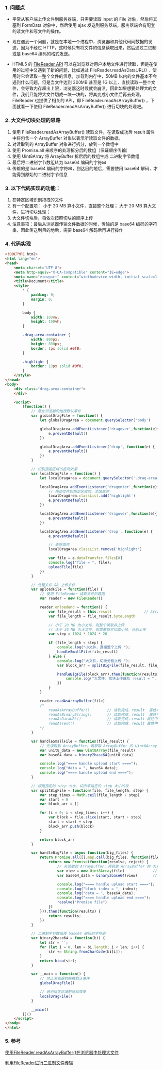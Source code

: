 ### 1. 问题点
- 平常从客户端上传文件到服务器端，只需要读取 input 的 File 对象，然后将其塞到 FormData 对象中，然后使用 ajax 发送到服务器端，服务器端会有配套的读文件和写文件的操作。

- 现在遇到一个问题，就是在本地一个进程中，浏览器和其他代码间数据的发送，因为不经过 HTTP，这时候只有将文件的信息读取出来，然后通过二进制或是 base64 编码的格式发送。

- HTML5 的 [FileReader API](https://developer.mozilla.org/zh-CN/docs/Web/API/FileReader) 可以在浏览器对用户本地文件进行读取，但是在使用的过程中又遇到了新的问题，比如通过 FileReader.readAsDataURL() ，使用时它会读取一整个文件的信息，加载到内存中，50MB 以内的文件基本不会遇到什么问题，但是当文件达到 300MB 甚至是 1G 以上，直接读取一整个文件，会导致内存超出上限，浏览器这时候就会崩溃，因此如果想要处理大的文件，我们只能将大文件切成一块一块的，将其变成小文件后再去处理，FileReader 也提供了相关的 API，即 FileReader.readAsArrayBuffer() ，下面就看一下使用 FileReader.readAsArrayBuffer() 进行切块的处理吧。


### 2. 大文件切块处理的思路
1. 使用 FileReader.readAsArrayBuffer() 读取文件，在读取成功后 result 属性中将包含一个 ArrayBuffer 对象以表示所读取文件的数据。
2. 对读取到的 ArrayBuffer 对象进行拆分，放到一个数组中
3. 使用 Promise.all 来顺序的处理拆分后的数组（保证顺序传输）
4. 使用 Uint8Array 将 ArrayBuffer 拆后后的数组生成 二进制字节数组
5. 最后将二进制字节数组转为 base64 编码的字符串
6. 传输的是 base64 编码的字符串，到达目的地后，需要使用 base64 解码，才能得到原始的二进制字节信息


### 3. 以下代码实现的功能：
1. 在特定区域识别拖拽的文件
2. 有一个配置项：
小于 20 MB 算小文件，直接整个处理；
大于 20 MB 算大文件，进行切块处理；
3. 大文件切块后，将依次按照切块的顺序上传
4. 注意事项：最后从浏览器传输文件数据的时候，传输的是 base64 编码的字符串，因此传送到目的地后，需要 base64 解码后再进行操作


### 4. 代码实现
```html
<!DOCTYPE html>
<html lang="en">
<head>
    <meta charset="UTF-8">
    <meta http-equiv="X-UA-Compatible" content="IE=edge">
    <meta name="viewport" content="width=device-width, initial-scale=1.0">
    <title>Document</title>
    <style>
        * {
            padding: 0;
            margin: 0;
        }

        body {
            width: 100vw;
            height: 100vh;
        }

        .drag-area-container {
            width: 800px;
            height: 800px;
            border: 1px solid #0f0;
        }

        .highlight {
            border: 10px solid #0f0;
        }
    </style>
</head>
<body>
    <div class="drag-area-container">
    </div>

    <script>
        (function() {
            // 禁止浏览器的拖拽默认事件
            var globalDragFile = function() {
                let globalDragArea = document.querySelector('body')

                globalDragArea.addEventListener('dragover',function(e){
                    e.preventDefault()
                })

                globalDragArea.addEventListener('drop', function(e) {
                    e.preventDefault()
                })
            }

            // 识别指定区域的拖动效果
            var localDragFile = function() {
                let localDragArea = document.querySelector('.drag-area-container')

                localDragArea.addEventListener('dragenter',function(e){
                    // 拖动文件到指定区域时，添加高亮
                    localDragArea.classList.add('highlight')
                    e.preventDefault()
                })

                localDragArea.addEventListener('dragover',function(e){
                    e.preventDefault()
                })

                localDragArea.addEventListener('drop', function(e) {
                    e.preventDefault()

                    // 去除高亮
                    localDragArea.classList.remove('highlight')

                    var file = e.dataTransfer.files[0]
                    console.log("file = ", file);
                    uploadFile(file)
                })
            }

            // 处理文件 && 上传文件
            var uploadFile = function(file) {
                // 使用 FileReader 读取文件的数据
                var reader = new FileReader()

                reader.onloadend = function() {
                    var file_result = this.result               // ArrayBuffer 数据对象
                    var file_length = file_result.byteLength

                    // 小于 20 MB 为小文件，则整个读取并上传
                    // 大于 20 MB 为大文件，则需要将它切成小块，分别上传
                    var step = 1024 * 1024 * 20

                    if (file_length < step) {
                        console.log("小文件，直接整个上传 ");
                        handleSmallFile(file_result)
                    } else {
                        console.log("大文件，切块分别上传 ");
                        var block_arr = splitBigFile(file_result, file_length, step)

                        handleBigFile(block_arr).then(function(results) {
                            console.log("大文件，切块上传成功 result = ", results)
                        })
                    }
                }

                reader.readAsArrayBuffer(file)
                /*
                    readAsArrayBuffer()        // 读取完成，result  属性中保存的将是被读取文件的 ArrayBuffer 数据对象。
                    readAsBinaryString()       // 读取完成，result  属性中将包含所读取文件的原始二进制数据。
                    readAsDataURL()            // 读取完成，result 属性中将包含一个 data: URL 格式的 Base64 字符串以表示所读取文件的内容。
                    readAsText()               // 读取完成，result 属性中将包含一个字符串以表示所读取的文件内容。
                */
            }

            var handleSmallFile = function(file_result) {
                // 先读取到 ArrayBuffer，再获取 ArrayBuffer 的 Uint8Array 字节数组形式，最后用 base64 编码字节数组用于传输。
                var unit8_data = new Uint8Array(file_result)            // 提取二进制字节数组，使用 Uint8Array 表示
                var base64_data = binary2base64(unit8_data)             // base64 编码

                console.log("==== handle upload start ====");
                console.log("data = ", base64_data);
                console.log("==== handle upload end ====");
            }

            // 根据指定的 step 大小，切出来指定的 step 大小的块
            var splitBigFile = function(file, file_length, step) {
                var step_times = Math.ceil(file_length / step)
                var start = 0
                var block_arr = []

                for (i = 0; i < step_times; i++) {
                    var block = file.slice(start, start + step)
                    start = start + step
                    block_arr.push(block)
                }

                return block_arr
            }

            var handleBigFile = async function(big_files) {
                return Promise.all([].map.call(big_files, function(file, index) {
                    return new Promise(function(resolve, reject) {
                        // 先读取到 ArrayBuffer，再获取 ArrayBuffer 的 Uint8Array 字节数组形式，最后用 base64 编码字节数组用于传输。
                        var view = new Uint8Array(file)             // 提取二进制字节数组，使用 Uint8Array 表示
                        var base64_data = binary2base64(view)       // base64 编码

                        console.log("==== handle upload start ====");
                        console.log("block index = ", index);
                        console.log("data = ", base64_data);
                        console.log("==== handle upload end ====");
                        resolve("Promise file")
                    })
                })).then(function(results) {
                    return results;
                })
            }

            // 二进制字节数组转 base64 编码的字符串
            var binary2base64 = function(bi) {
                let str = '';
                for (let i = 0, len = bi.length; i < len; i++) {
                    str += String.fromCharCode(bi[i]);
                }
                return btoa(str);
            }

            var __main = function() {
                // 禁止浏览器的拖拽默认事件
                globalDragFile()

                // 识别指定区域的拖动效果
                localDragFile()
            }

            __main()
        })()
    </script>
</body>
</html>
```


### 5. 参考
[使用FileReader.readAsArrayBuffer()在浏览器中处理大文件](https://joji.me/zh-cn/blog/processing-huge-files-using-filereader-readasarraybuffer-in-web-browser/)

[利用FileReader进行二进制文件传输](https://www.cnblogs.com/ggtc/p/14960410.html)